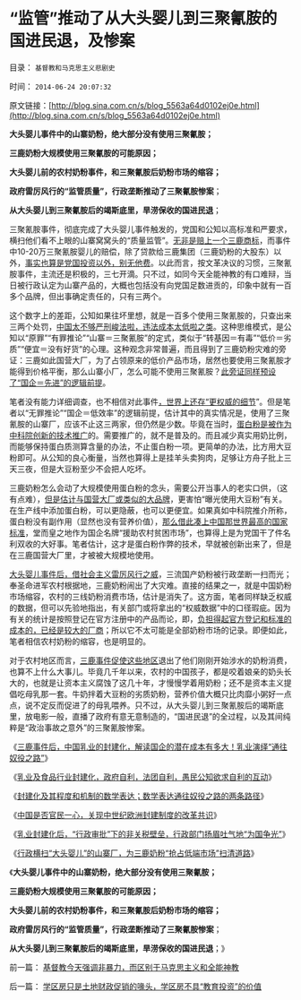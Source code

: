 # “监管”推动了从大头婴儿到三聚氰胺的国进民退，及惨案

目录： `基督教和马克思主义悲剧史` 

时间： `2014-06-24 20:07:32` 

原文链接：[http://blog.sina.com.cn/s/blog_5563a64d0102ej0e.html](http://blog.sina.com.cn/s/blog_5563a64d0102ej0e.html)

**大头婴儿事件中的山寨奶粉，绝大部分没有使用三聚氰胺；**

**三鹿奶粉大规模使用三聚氰胺的可能原因；**

**大头婴儿前的农村奶粉事件，和三聚氰胺后奶粉市场的缩容；**

**政府雷厉风行的“监管质量”，行政垄断推动了三聚氰胺惨案**；

**从大头婴儿到三聚氰胺后的竭斯底里，旱涝保收的国进民退**；

三聚氰胺事件，彻底完成了大头婴儿事件触发的，党国和公知以高标准和严要求，横扫他们看不上眼的山寨窝窝头的“质量监管”。[无非是赔上一个三鹿商标](../../../2008/9/13/好事？坏事？三鹿事件摧毁的是“国企招牌”.md)，而事件中10-20万三聚氰胺婴儿的赔偿，除了贷款给三鹿集团（三鹿奶粉的大股东）以外，[事实也算是党国投资以外，别无他费](../../../2014/6/11/毛左特权工人“视金钱如粪土”，欲壑难填，对纳税人恩将仇报.md)。以此而言，按文革决议的习惯，三聚氰胺事件，主流还是积极的，三七开滴。只不过，如同今天全能神教的有口难辩，当日被行政认定为山寨产品的，大概也包括没有向党国足数进贡的，印象中就有一百多个品牌，但出事确定责任的，只有三两个。

这个数字上的差距，公知如果往坏里想，就是一百多个使用三聚氰胺的，只查出来三两个处罚，[中国太不够严刑峻法啦，违法成本太低啦之类](../../../2014/5/23/民粹公知欲强制政府走“法西斯主义，极权国家”的道路.md)。这种思维模式，是公知以“原罪”“有罪推论”“山寨＝三聚氰胺”的定式，类似于“转基因＝有毒”“低价＝劣质”“便宜＝没有好货”的心理。这种观念非常普遍，而且得到了三鹿奶粉灾难的旁证：三鹿如此国营大厂，为了占领原来的低价产品市场，居然也要使用三聚氰胺才能得到价格平衡，那么山寨小厂，怎么可能不使用三聚氰胺？[此旁证同样预设了“国企＝先进”的逻辑前提](../../../2011/11/5/国企名“企”不是企业，国企是国防单位.md)。

笔者没有能力详细调查，也不相信对此事件[，世界上还存“更权威的细节](../../../2010/4/13/历史的细考权威没有“更权威”的发言权.md)”。但是笔者以“无罪推论”“国企＝低效率”的逻辑前提，估计其中的真实情况是，使用了三聚氰胺的山寨厂，应该不止这三两家，但仍然是少数。毕竟在当时，[蛋白粉是被作为中科院创新的技术推广](../../../2014/6/6/中国的乳业被民粹公知搞死的现代史.md)的。需要推广的，就不是普及的。而且减少真实用奶比例，而能够保持蛋白质测算含量的办法，不止蛋白粉一项。更简单的办法，比方用大豆粉即可。从公知的良心衡量，当然也算得上是挂羊头卖狗肉，足够让方舟子批上三天三夜，但是大豆粉至少不会把人吃坏。

三鹿奶粉怎么会动了大规模使用蛋白粉的念头，需要公开当事人的老实口供，（这有点难），[但是估计与国营大厂或类似的大品牌](http://darthvad.blog.163.com/blog/static/53399470200952112530387/)，更害怕“曝光使用大豆粉”有关。在生产线中添加蛋白粉，可以更隐蔽，也可以更便宜。如果真如中科院推介所称，蛋白粉没有副作用（显然也没有营养价值），[那么借此凑上中国那世界最高的国家标准](../../../2008/9/16/三鹿事件中看中国泛滥的标准.md)，堂而皇之地作为国企名牌“援助农村贫困市场”，也算得上是为党国干了件名利双收的大好事。笔者估计，这才是蛋白粉作弊的技术，早就被创新出来了，但是在三鹿国营大厂里，才被被大规模地使用。

[大头婴儿事件后，借社会主义雷厉风行之威](../../../2014/6/23/从大头婴儿到三聚氰胺，俺国乳业封建化的前奏；.md)，三流国产奶粉被行政垄断一扫而光；奉圣命进军农村根据地，三鹿奶粉闹出了大灾难。直接的结果之一，就是中国奶粉市场缩容，农村的三线奶粉消费市场，估计是消失了。这方面，笔者同样缺乏权威的数据，但可以先验地指出，有关部门或将拿出的“权威数据”中的口径瑕疵。因为有关的统计是按照登记在官方注册中的产品而论，即，[负担得起官方登记和标准的成本的，已经是较大的厂商](../../../2014/6/18/三鹿事件善后，不可避免地封建化.md)；所以它不太可能是全部奶粉市场的记录。即便如此，笔者相信农村奶粉的缩容，也是明显的。

对于农村地区而言，[三鹿事件促使这些地区](../../../2008/9/15/三鹿事件多层次危机处理中挖掘根源.md)退出了他们刚刚开始涉水的奶粉消费，也算不上什么大事儿。毕竟几千年以来，农村的中国孩子，都是咬着娘亲的奶头长大的，也就是让资本主义腐蚀了这几十年，才慢慢学着用奶粉；还不是资本主义提倡吃母乳那一套。牛奶拌着大豆粉的劣质奶粉，营养价值大概只比肉靡小粥好一点点，说不定反而促进了的母乳喂养。只不过，从大头婴儿到三聚氰胺后的竭斯底里，放电影一般，直播了政府有意无意制造的，“国进民退”的全过程，以及其间纯粹是“政治事故之意外”的三聚氰胺惨案。

《[三鹿事件后，中国乳业的封建化，解读国企的潜在成本有多大！乳业演绎“通往奴役之路”](../../../2014/6/17/三鹿赔偿基金的性质是封建行会垄断权利的交换；.md)》

《[乳业及食品行业封建化，政府自利，法团自利，愚民公知欲求自利的互动](../../../2014/6/18/三鹿事件善后，不可避免地封建化.md)》

《[封建化及其程度和机制的数学表达；数学表达通往奴役之路的两条路径](../../../2014/6/20/封建化及其程度和机制的数学表达，及通往奴役之路的两条路.md)》

《[中国是否官民一心，关现中世纪欧洲封建制度的改革共识](../../../2014/6/21/中国是否官民一心，关现中世纪欧洲封建制度的改革共识？.md)》

《[乳业封建化后，“行政审批”下的非关税壁垒，行政部门扬眉吐气地“为国争光”](../../../2014/6/22/俺国乳业全面封建化后，一系列“为国争光”的逻辑后果.md)》

《[行政横扫“大头婴儿”的山寨厂，为三鹿奶粉“抢占低端市场”扫清道路](../../../2014/6/23/从大头婴儿到三聚氰胺，俺国乳业封建化的前奏；.md)》

《**大头婴儿事件中的山寨奶粉，绝大部分没有使用三聚氰胺；**

**三鹿奶粉大规模使用三聚氰胺的可能原因；**

**大头婴儿前的农村奶粉事件，和三聚氰胺后奶粉市场的缩容；**

**政府雷厉风行的“监管质量”，行政垄断推动了三聚氰胺惨案**；

**从大头婴儿到三聚氰胺后的竭斯底里，旱涝保收的国进民退**；》

前一篇： [基督教今天强调非暴力，而区别于马克思主义和全能神教](../../../2014/7/22/基督教今天强调非暴力，而区别于马克思主义和全能神教.md)

后一篇： [学区房只是土地财政促销的喙头，学区房不具“教育投资”的价值](../../../2014/5/27/学区房只是土地财政促销的喙头，学区房不具“教育投资”的价值.md)

